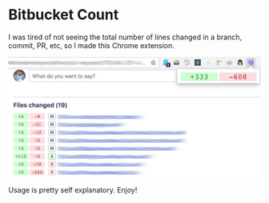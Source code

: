 # Bitbucket Count
I was tired of not seeing the total number of lines changed in a branch, commit, PR, etc, so I made this Chrome extension.

![screenshot](screen-shot.jpg)

Usage is pretty self explanatory. Enjoy!
